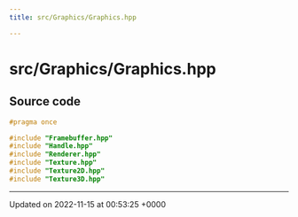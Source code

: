 ```yaml
---
title: src/Graphics/Graphics.hpp

---
```


# src/Graphics/Graphics.hpp






## Source code

```cpp
#pragma once

#include "Framebuffer.hpp"
#include "Handle.hpp"
#include "Renderer.hpp"
#include "Texture.hpp"
#include "Texture2D.hpp"
#include "Texture3D.hpp"
```


-------------------------------

Updated on 2022-11-15 at 00:53:25 +0000
